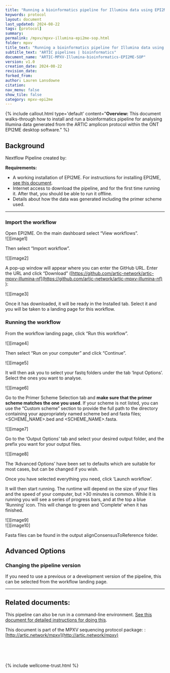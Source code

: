 ```yaml
---
title: "Running a bioinformatics pipeline for Illumina data using EPI2ME | bioinformatics"
keywords: protocol
layout: document
last_updated: 2024-08-22
tags: [protocol]
summary:
permalink: /mpxv/mpxv-illumina-epi2me-sop.html
folder: mpxv
title_text: "Running a bioinformatics pipeline for Illumina data using EPI2ME"
subtitle_text: "ARTIC pipelines | bioinformatics"
document_name: "ARTIC-MPXV-Illumina-bioinformatics-EPI2ME-SOP"
version: v1.0
creation_date: 2024-08-22
revision_date: 
forked_from: 
author: Lauren Lansdowne
citation: 
nav_menu: false
show_tile: false
category: mpxv-epi2me
---
```


{% include callout.html
type='default'
content="**Overview:** This document walks-through how to install and run a bioinformatics pipeline for analysing Illumina data generated from the ARTIC amplicon protocol within the ONT EPI2ME desktop software."
%}
## Background

Nextflow Pipeline created by:

**Requirements:**

* A working installation of EPI2ME. For instructions for installing EPI2ME, [see this document](/mpxv/mpxv-epi2me-setup.html).   
* Internet access to download the pipeline, and for the first time running it. After that, you should be able to run it offline.
* Details about how the data was generated including the primer scheme used.

---

### **Import the workflow**

Open EPI2ME. On the main dashboard select “View workflows”.  
![][image1]

Then select “Import workflow”.

![][image2]

A pop-up window will appear where you can enter the GitHub URL. Enter the URL and click “Download” ([https://github.com/artic-network/artic-mpxv-illumina-nf](https://github.com/artic-network/artic-mpxv-illumina-nf) ):

![][image3]

Once it has downloaded, it will be ready in the Installed tab. Select it and you will be taken to a landing page for this workflow.

### **Running the workflow**

From the workflow landing page, click “Run this workflow”.

![][image4]

Then select “Run on your computer” and click “Continue”.

![][image5]

It will then ask you to select your fastq folders under the tab ‘Input Options’. Select the ones you want to analyse.

![][image6]

Go to the Primer Scheme Selection tab and **make sure that the primer scheme matches the one you used**. If your scheme is not listed, you can use the “Custom scheme” section to provide the full path to the directory containing your appropriately named scheme bed and fasta files; \<SCHEME\_NAME\>.bed and \<SCHEME\_NAME\>.fasta.

![][image7]

Go to the ‘Output Options’ tab and select your desired output folder, and the prefix you want for your output files.

![][image8]

The ‘Advanced Options’ have been set to defaults which are suitable for most cases, but can be changed if you wish.

Once you have selected everything you need, click ‘Launch workflow’.

It will then start running. The runtime will depend on the size of your files and the speed of your computer, but \>30 minutes is common. While it is running you will see a series of progress bars, and at the top a blue ‘Running’ icon. This will change to green and ‘Complete’ when it has finished.

![][image9]  
![][image10]

Fasta files can be found in the output alignConsensusToReference folder.

## Advanced Options

### **Changing the pipeline version**

If you need to use a previous or a development version of the pipeline, this can be selected from the workflow landing page.

---

## Related documents:

This pipeline can also be run in a command-line environment. [See this document for detailed instructions for doing this](https://artic.network/mpxv/mpxv-bioinformatics-sop.html).

This document is part of the MPXV sequencing protocol package:
: [http://artic.network/mpxv](http://artic.network/mpxv)

<br /><br /><br />

{% include wellcome-trust.html %}
<br />

<div class="pagebreak"> </div>
